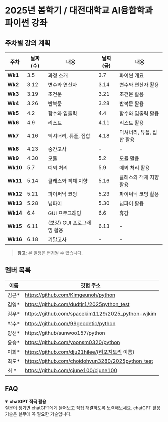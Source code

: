 # 2025년 봄학기 / 대전대학교 AI융합학과 파이썬 강좌

## 주차별 강의 계획

| **주차** | **날짜(수)** | **내용** | **날짜(금)** | **내용** |
|------|-------------|------|-------------|------|
| **Wk1** | 3.5  | 과정 소개 | 3.7  | 파이썬 개요 |
| **Wk2** | 3.12 | 변수와 연산자 | 3.14 | 변수와 연산자 활용 |
| **Wk3** | 3.19 | 조건문 | 3.21 | 조건문 활용 |
| **Wk4** | 3.26 | 반복문 | 3.28 | 반복문 활용 |
| **Wk5** | 4.2  | 함수와 입출력 | 4.4  | 함수와 입출력 활용 |
| **Wk6** | 4.9  | 리스트 | 4.11 | 리스트 활용 |
| **Wk7** | 4.16 | 딕셔너리, 튜플, 집합 | 4.18 | 딕셔너리, 튜플, 집합 활용 |
| **Wk8** | 4.23 | 중간고사 | - | - |
| **Wk9**  | 4.30 | 모듈 | 5.2  | 모듈 활용 |
| **Wk10** | 5.7  | 예외 처리 | 5.9  | 예외 처리 활용 |
| **Wk11** | 5.14 | 클래스와 객체 지향 | 5.16 | 클래스와 객체 지향 활용 |
| **Wk12** | 5.21 | 파이써닉 코딩 | 5.23 | 파이써닉 코딩 활용 |
| **Wk13** | 5.28 | 넘파이 | 5.30 | 넘파이 활용 |
| **Wk14** | 6.4  | GUI 프로그래밍 | 6.6  | 휴강 |
| **Wk15** | 6.11 | (보강) GUI 프로그래밍 활용 | 6.13 | - |
| **Wk16** | 6.18 | 기말고사 | - | - |

> **참고:** 본 일정은 변경될 수 있습니다.

## 멤버 목록

|이름|깃헙 주소|
|------|---|
|김근*	|https://github.com/Kimgeunoh/python |
|김영*	|https://github.com/dudtjr1/2025python_test |
|김우*	|https://github.com/spacekim1129/2025_python-wjkim |
|박수*	|https://github.com/99geodetic/python |
|양선*	|https://github/sunwoo157/python |
|윤승*	|https://github.com/yoonsm0320/python |
|이희*	|https://github.com/dju21hjlee/{리포지토리 이름} |
|최도*	|https://github.com/choidohyun3280/2025python_test |
|최  *	|https://github.com/cjune100/cjune100 |

## FAQ

<details open>
<summary><b> chatGPT 적극 활용</b></summary>
질문이 생기면 chatGPT에게 물어보고 직접 해결하도록 노력해보세요. 
chatGPT 활용 기술은 실무에 꼭 필요한 기술입니다. 
</details>

